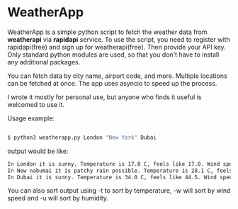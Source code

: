 # WeatherApp

WeatherApp is a simple python script to fetch the weather data from **weatherapi** via **rapidapi** service. To use the script, you need to register with rapidapi(free) and sign up for weatherapi(free). Then provide your API key. Only standard python modules are used, so that you don't have to install any additional packages. 

You can fetch data by city name, airport code, and more. Multiple locations can be fetched at once. The app uses asyncio to speed up the process.

I wrote it mostly for personal use, but anyone who finds it useful is welcomed to use it. 

Usage example:

```bash

$ python3 weatherapp.py London "New York" Dubai

```

output would be like:
```bash
In London it is sunny. Temperature is 17.0 C, feels like 17.0. Wind speed is 4.0 km/h. Humidity is 88%
In New nabumai it is patchy rain possible. Temperature is 28.1 C, feels like 31.8. Wind speed is 18.7 km/h. Humidity is 76%
In Dubai it is sunny. Temperature is 34.0 C, feels like 44.5. Wind speed is 11.2 km/h. Humidity is 67%
```
You can also sort output using -t to sort by temperature, -w will sort by wind speed and -u will sort by humidity. 
